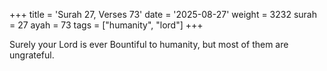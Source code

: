 +++
title = 'Surah 27, Verses 73'
date = '2025-08-27'
weight = 3232
surah = 27
ayah = 73
tags = ["humanity", "lord"]
+++

Surely your Lord is ever Bountiful to humanity, but most of them are ungrateful.